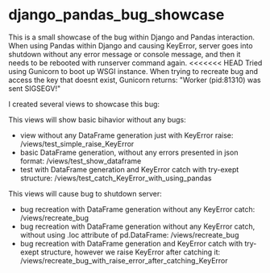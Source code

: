 # django_pandas_bug_showcase

This is a small showcase of the bug within Django and Pandas interaction.
When using Pandas within Django and causing KeyError, server goes into shutdown without any error message or console message, and then it needs to be rebooted with runserver command again.
<<<<<<< HEAD
Tried using Gunicorn to boot up WSGI instance. When trying to recreate bug and access the key that doesnt exist, Gunicorn returns: "Worker (pid:81310) was sent SIGSEGV!"
  
I created several views to showcase this bug:

This views will show basic bihavior without any bugs:
- view without any DataFrame generation just with KeyError raise: /views/test_simple_raise_KeyError
- basic DataFrame generation, without any errors presented in json format: /views/test_show_dataframe
- test with DataFrame generation and KeyError catch with try-exept structure: /views/test_catch_KeyError_with_using_pandas
  
This views will cause bug to shutdown server:
- bug recreation with DataFrame generation without any KeyError catch: /views/recreate_bug
- bug recreation with DataFrame generation without any KeyError catch, without using .loc attribute of pd.DataFrame: /views/recreate_bug
- bug recreation with DataFrame generation and KeyError catch with try-exept structure, however we raise KeyError after catching it: /views/recreate_bug_with_raise_error_after_catching_KeyError


